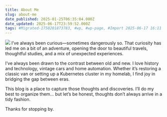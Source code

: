 ```yaml
---
title: About Me
slug: about-me
date_published: 2025-01-25T06:35:04.000Z
date_updated: 2025-06-17T23:59:52.000Z
tags: #Migrated-1750201873783, #wp, #wp-page, #Import 2025-06-17 16:11
---
```


![](__GHOST_URL__/content/images/2025/06/E6D36C7F-C8E4-4195-85AF-56391CE7E2D3.jpg)
I’ve always been curious—sometimes dangerously so. That curiosity has led me on a bit of an adventure, opening the door to beautiful travels, thoughtful studies, and a mix of unexpected experiences.

I’ve always been drawn to the contrast between old and new. I love history and technology, vintage cars and home automation. Whether it’s restoring a classic van or setting up a Kubernetes cluster in my homelab, I find joy in bridging the gap between eras.

This blog is a place to capture those thoughts and discoveries. I’ll do my best to organize them… but let’s be honest, thoughts don’t always arrive in a tidy fashion.

Thanks for stopping by.
